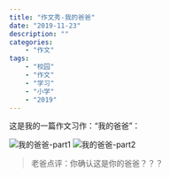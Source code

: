```yaml
---
title: "作文秀-我的爸爸"
date: "2019-11-23"
description: ""
categories:
    - "作文"
tags:
    - "校园"
    - "作文"
    - "学习"
    - "小学"
    - "2019"
---
```


这是我的一篇作文习作：“我的爸爸”：

![我的爸爸-part1](http://image.tonybai.com/img/201911/diary_20191123_01.jpeg)
![我的爸爸-part2](http://image.tonybai.com/img/201911/diary_20191123_02.jpeg)

>老爸点评：你确认这是你的爸爸？？？
